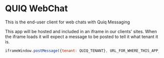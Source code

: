 # QUIQ WebChat

This is the end-user client for web chats with Quiq Messaging

This app will be hosted and included in an iframe in our clients' sites. When the iframe loads it
will expect a message to be posted to tell it what tenant it is.

``` js
iframeWindow.postMessage({tenant: QUIQ_TENANT}, URL_FOR_WHERE_THIS_APP_IS_HOSTED);
```
